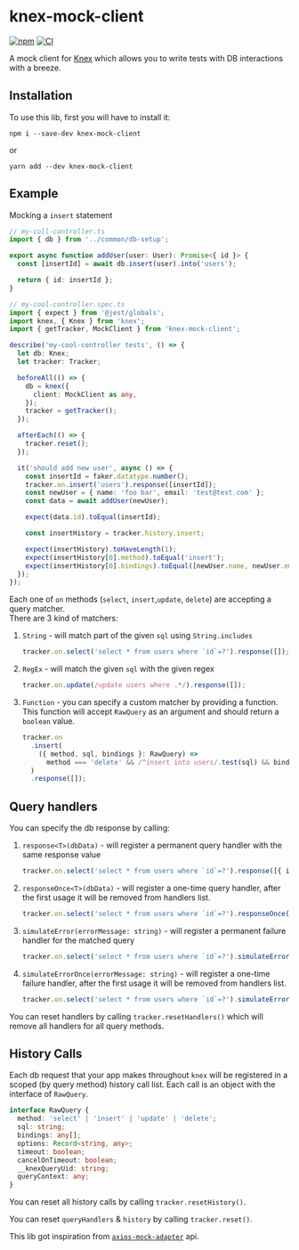 # knex-mock-client

[![npm](https://img.shields.io/npm/v/knex-mock-client.svg)](https://www.npmjs.com/package/knex-mock-client)
[![CI](https://github.com/felixmosh/knex-mock-client/actions/workflows/main.yml/badge.svg)](https://github.com/felixmosh/knex-mock-client/actions/workflows/main.yml)

A mock client for [Knex](https://github.com/knex/knex) which allows you to write tests with DB
interactions with a breeze.

## Installation

To use this lib, first you will have to install it:

```
npm i --save-dev knex-mock-client
```

or

```
yarn add --dev knex-mock-client
```

## Example

Mocking a `insert` statement

```ts
// my-coll-controller.ts
import { db } from '../common/db-setup';

export async function addUser(user: User): Promise<{ id }> {
  const [insertId] = await db.insert(user).into('users');

  return { id: insertId };
}
```

```ts
// my-cool-controller.spec.ts
import { expect } from '@jest/globals';
import knex, { Knex } from 'knex';
import { getTracker, MockClient } from 'knex-mock-client';

describe('my-cool-controller tests', () => {
  let db: Knex;
  let tracker: Tracker;

  beforeAll(() => {
    db = knex({
      client: MockClient as any,
    });
    tracker = getTracker();
  });

  afterEach(() => {
    tracker.reset();
  });

  it('should add new user', async () => {
    const insertId = faker.datatype.number();
    tracker.on.insert('users').response([insertId]);
    const newUser = { name: 'foo bar', email: 'test@test.com' };
    const data = await addUser(newUser);

    expect(data.id).toEqual(insertId);

    const insertHistory = tracker.history.insert;

    expect(insertHistory).toHaveLength(1);
    expect(insertHistory[0].method).toEqual('insert');
    expect(insertHistory[0].bindings).toEqual([newUser.name, newUser.email]);
  });
});
```

Each one of `on` methods (`select`, `insert`,`update`, `delete`) are accepting a query matcher.
<br>There are 3 kind of matchers:

1. `String` - will match part of the given `sql` using `String.includes`

   ```ts
   tracker.on.select('select * from users where `id`=?').response([]);
   ```

2. `RegEx` - will match the given `sql` with the given regex
   ```ts
   tracker.on.update(/update users where .*/).response([]);
   ```
3. `Function` - you can specify a custom matcher by providing a function.
   <br/>This function will accept `RawQuery` as an argument and should return a `boolean` value.
   ```ts
   tracker.on
     .insert(
       ({ method, sql, bindings }: RawQuery) =>
         method === 'delete' && /^insert into users/.test(sql) && bindings.includes('secret-token')
     )
     .response([]);
   ```

## Query handlers

You can specify the db response by calling:

1. `response<T>(dbData)` - will register a permanent query handler with the same response value

   ```ts
   tracker.on.select('select * from users where `id`=?').response([{ id: 1, name: 'foo' }]);
   ```

2. `responseOnce<T>(dbData)` - will register a one-time query handler, after the first usage it will
   be removed from handlers list.
   ```ts
   tracker.on.select('select * from users where `id`=?').responseOnce([{ id: 1, name: 'foo' }]);
   ```
3. `simulateError(errorMessage: string)` - will register a permanent failure handler for the matched
   query
   ```ts
   tracker.on.select('select * from users where `id`=?').simulateError('Connection lost');
   ```
4. `simulateErrorOnce(errorMessage: string)` - will register a one-time failure handler, after the
   first usage it will be removed from handlers list.
   ```ts
   tracker.on.select('select * from users where `id`=?').simulateErrorOnce('Connection lost');
   ```

You can reset handlers by calling `tracker.resetHandlers()` which will remove all handlers for all
query methods.

## History Calls

Each db request that your app makes throughout `knex` will be registered in a scoped (by query
method) history call list. Each call is an object with the interface of `RawQuery`.

```ts
interface RawQuery {
  method: 'select' | 'insert' | 'update' | 'delete';
  sql: string;
  bindings: any[];
  options: Record<string, any>;
  timeout: boolean;
  cancelOnTimeout: boolean;
  __knexQueryUid: string;
  queryContext: any;
}
```

You can reset all history calls by calling `tracker.resetHistory()`.

You can reset `queryHandlers` & `history` by calling `tracker.reset()`.

This lib got inspiration from [`axios-mock-adapter`](https://github.com/ctimmerm/axios-mock-adapter)
api️.
